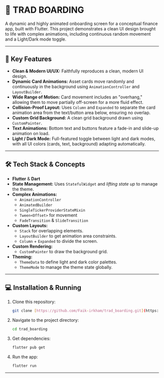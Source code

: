 # 💸 TRAD BOARDING

A dynamic and highly animated onboarding screen for a conceptual finance app, built with Flutter. This project demonstrates a clean UI design brought to life with complex animations, including continuous random movement and a Light/Dark mode toggle.

---

## 🚀 Key Features

- **Clean & Modern UI/UX:** Faithfully reproduces a clean, modern UI design.
- **Dynamic Card Animations:** Asset cards move randomly and continuously in the background using `AnimationController` and `LayoutBuilder`.
- **Wide Range of Motion:** Card movement includes an "overhang," allowing them to move partially off-screen for a more fluid effect.
- **Collision-Proof Layout:** Uses `Column` and `Expanded` to separate the card animation area from the text/button area below, ensuring no overlap.
- **Custom Grid Background:** A clean grid background drawn using `CustomPainter`.
- **Text Animations:** Bottom text and buttons feature a fade-in and slide-up animation on load.
- **Light / Dark Mode:** Full-featured toggle between light and dark modes, with all UI colors (cards, text, background) adapting automatically.

---

## 🛠️ Tech Stack & Concepts

- **Flutter** & **Dart**
- **State Management:** Uses `StatefulWidget` and _lifting state up_ to manage the theme.
- **Complex Animations:**
  - `AnimationController`
  - `AnimatedBuilder`
  - `SingleTickerProviderStateMixin`
  - `Tween<Offset>` for movement
  - `FadeTransition` & `SlideTransition`
- **Custom Layouts:**
  - `Stack` for overlapping elements.
  - `LayoutBuilder` to get animation area constraints.
  - `Column` + `Expanded` to divide the screen.
- **Custom Rendering:**
  - `CustomPainter` to draw the background grid.
- **Theming:**
  - `ThemeData` to define light and dark color palettes.
  - `ThemeMode` to manage the theme state globally.

---

## 💻 Installation & Running

1.  Clone this repository:

    ```bash
    git clone [https://github.com/Faik-irkham/trad_boarding.git](https://github.com/Faik-irkham/trad_boarding.git)
    ```

2.  Navigate to the project directory:

    ```bash
    cd trad_boarding
    ```

3.  Get dependencies:

    ```bash
    flutter pub get
    ```

4.  Run the app:
    ```bash
    flutter run
    ```

---
